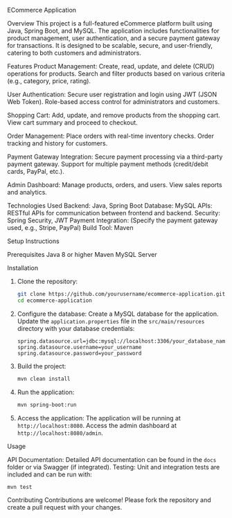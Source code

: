 ECommerce Application

Overview
This project is a full-featured eCommerce platform built using Java, Spring Boot, and MySQL. The application includes functionalities for product management, user authentication, and a secure payment gateway for transactions. It is designed to be scalable, secure, and user-friendly, catering to both customers and administrators.

Features
Product Management: 
  Create, read, update, and delete (CRUD) operations for products.
  Search and filter products based on various criteria (e.g., category, price, rating).
  
User Authentication:
  Secure user registration and login using JWT (JSON Web Token).
  Role-based access control for administrators and customers.

Shopping Cart:
  Add, update, and remove products from the shopping cart.
  View cart summary and proceed to checkout.

Order Management:
  Place orders with real-time inventory checks.
  Order tracking and history for customers.

Payment Gateway Integration:
  Secure payment processing via a third-party payment gateway.
  Support for multiple payment methods (credit/debit cards, PayPal, etc.).

Admin Dashboard:
  Manage products, orders, and users.
  View sales reports and analytics.

Technologies Used
Backend: Java, Spring Boot
Database: MySQL
APIs: RESTful APIs for communication between frontend and backend.
Security: Spring Security, JWT
Payment Integration: (Specify the payment gateway used, e.g., Stripe, PayPal)
Build Tool: Maven

Setup Instructions

Prerequisites
Java 8 or higher
Maven
MySQL Server

Installation

1. Clone the repository:
   ```bash
   git clone https://github.com/yourusername/ecommerce-application.git
   cd ecommerce-application
   ```

2. Configure the database:
   Create a MySQL database for the application.
   Update the `application.properties` file in the `src/main/resources` directory with your database credentials:
     ```properties
     spring.datasource.url=jdbc:mysql://localhost:3306/your_database_name
     spring.datasource.username=your_username
     spring.datasource.password=your_password
     ```

3. Build the project:
   ```bash
   mvn clean install
   ```

4. Run the application:
   ```bash
   mvn spring-boot:run
   ```

5. Access the application:
   The application will be running at `http://localhost:8080`.
   Access the admin dashboard at `http://localhost:8080/admin`.

Usage

API Documentation: Detailed API documentation can be found in the `docs` folder or via Swagger (if integrated).
Testing: Unit and integration tests are included and can be run with:
  ```bash
  mvn test
  ```

Contributing
Contributions are welcome! Please fork the repository and create a pull request with your changes.
